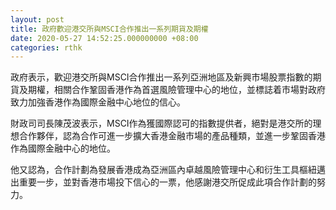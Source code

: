 ```yaml
---
layout: post
title: 政府歡迎港交所與MSCI合作推出一系列期貨及期權
date: 2020-05-27 14:52:25.000000000 +08:00
categories: rthk
---
```


政府表示，歡迎港交所與MSCI合作推出一系列亞洲地區及新興市場股票指數的期貨及期權，相關合作鞏固香港作為首選風險管理中心的地位，並標誌着市場對政府致力加強香港作為國際金融中心地位的信心。

財政司司長陳茂波表示，MSCI作為獲國際認可的指數提供者，絕對是港交所的理想合作夥伴，認為合作可進一步擴大香港金融市場的產品種類，並進一步鞏固香港作為國際金融中心的地位。

他又認為，合作計劃為發展香港成為亞洲區內卓越風險管理中心和衍生工具樞紐邁出重要一步，並對香港市場投下信心的一票，他感謝港交所促成此項合作計劃的努力。
